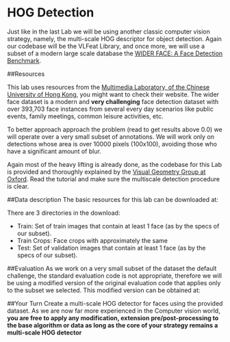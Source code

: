 
# HOG Detection
Just like in the last Lab we will be using another classic computer vision strategy, namely, the multi-scale HOG descriptor for object detection. Again our codebase will be the VLFeat Library,
and once more, we will use a subset of a modern large scale database the [WIDER FACE: A Face Detection Benchmark](http://mmlab.ie.cuhk.edu.hk/projects/WIDERFace/).

##Resources

This lab uses resources from the [Multimedia Laboratory, of the Chinese University of Hong Kong](http://mmlab.ie.cuhk.edu.hk), you might want to check their website.
The wider face dataset is a modern and **very challenging** face detection dataset with over 393,703 face instances from several every day scenarios like public events, family meetings, common
leisure activities, etc.

To better approach approach the problem (read to get results above 0.0) we will operate over a very small subset of annotations. We will work only on detections whose area is over 10000 pixels (100x100), avoiding those who have a significant amount of blur.

Again most of the heavy lifting is already done, as the codebase for this Lab is provided and thoroughly explained by the [Visual Geometry Group at Oxford](http://www.robots.ox.ac.uk/~vgg/practicals/category-detection/). Read the tutorial and make sure the multiscale detection procedure is clear.

##Data description
The basic resources for this lab can be downloaded at:

There are 3 directories in the download:

- Train: Set of train images that contain at least 1 face (as by the specs of our subset).
- Train Crops: Face crops with approximately the same
- Test: Set of validation images that contain at least 1 face (as by the specs of our subset).


##Evaluation
As we work on a very small subset of the dataset the default challenge, the standard evaluation code is not appropriate, therefore we will be using a modified version of the original evaluation code that applies only to the subset we selected. This modified version can be obtained at:


##Your Turn
Create a multi-scale HOG detector for faces using the provided dataset.
As we are now far more experienced in the Computer vision world, **you are free to apply any modification, extension pre/post-processing to the base algorithm or data as long as the core of your strategy remains a multi-scale HOG detector**


